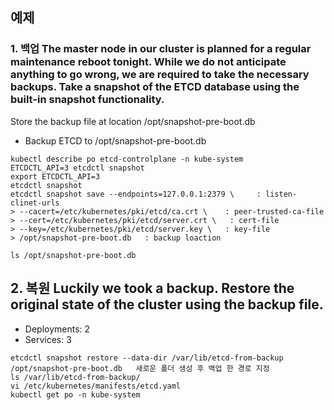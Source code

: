 ## 예제
### 1. 백업 The master node in our cluster is planned for a regular maintenance reboot tonight. While we do not anticipate anything to go wrong, we are required to take the necessary backups. Take a snapshot of the ETCD database using the built-in snapshot functionality.
Store the backup file at location /opt/snapshot-pre-boot.db

- Backup ETCD to /opt/snapshot-pre-boot.db

```
kubectl describe po etcd-controlplane -n kube-system
ETCDCTL_API=3 etcdctl snapshot
export ETCDCTL_API=3
etcdctl snapshot
etcdctl snapshot save --endpoints=127.0.0.1:2379 \     : listen-clinet-urls
> --cacert=/etc/kubernetes/pki/etcd/ca.crt \    : peer-trusted-ca-file
> --cert=/etc/kubernetes/pki/etcd/server.crt \   : cert-file
> --key=/etc/kubernetes/pki/etcd/server.key \   : key-file
> /opt/snapshot-pre-boot.db   : backup loaction

ls /opt/snapshot-pre-boot.db

```

## 2. 복원 Luckily we took a backup. Restore the original state of the cluster using the backup file.

- Deployments: 2
- Services: 3

```
etcdctl snapshot restore --data-dir /var/lib/etcd-from-backup /opt/snapshot-pre-boot.db   새로운 폴더 생성 후 백업 한 경로 지정
ls /var/lib/etcd-from-backup/
vi /etc/kubernetes/manifests/etcd.yaml 
kubectl get po -n kube-system 
```
